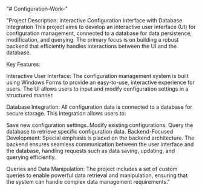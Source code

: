 "# Configuration-Work-" 

"Project Description: Interactive Configuration Interface with Database Integration
This project aims to develop an interactive user interface (UI) for configuration management, connected to a database for data persistence, modification, and querying. The primary focus is on building a robust backend that efficiently handles interactions between the UI and the database.

Key Features:

Interactive User Interface: The configuration management system is built using Windows Forms to provide an easy-to-use, interactive experience for users. The UI allows users to input and modify configuration settings in a structured manner.

Database Integration: All configuration data is connected to a database for secure storage. This integration allows users to:

Save new configuration settings.
Modify existing configurations.
Query the database to retrieve specific configuration data.
Backend-Focused Development: Special emphasis is placed on the backend architecture. The backend ensures seamless communication between the user interface and the database, handling requests such as data saving, updating, and querying efficiently.

Queries and Data Manipulation: The project includes a set of custom queries to enable powerful data retrieval and manipulation, ensuring that the system can handle complex data management requirements."

